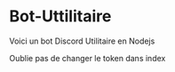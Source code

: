 # Bot-Uttilitaire
Voici un bot Discord Utilitaire en Nodejs 

Oublie pas de changer le token dans  index



